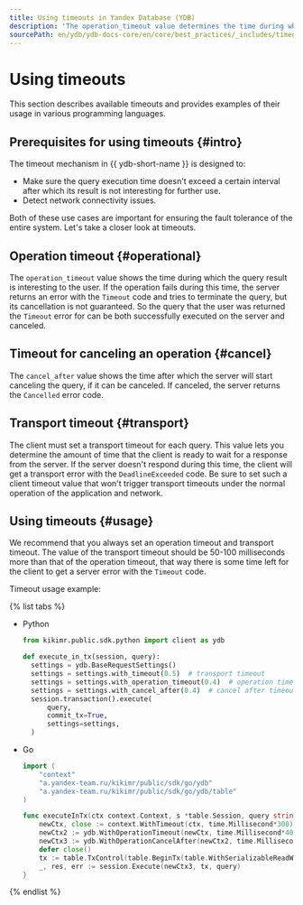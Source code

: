 ```yaml
---
title: Using timeouts in Yandex Database (YDB)
description: 'The operation_timeout value determines the time during which the query result is interesting to the user. If the operation has not been performed during this time, the server returns an error with the Timeout code and tries to terminate the execution of the request, but the cancellation of the request is not guaranteed. It is always recommended to set both the operation timeout and the transport timeout.'
sourcePath: en/ydb/ydb-docs-core/en/core/best_practices/_includes/timeouts.md
---
```

# Using timeouts

This section describes available timeouts and provides examples of their usage in various programming languages.

## Prerequisites for using timeouts {#intro}

The timeout mechanism in {{ ydb-short-name }} is designed to:

* Make sure the query execution time doesn't exceed a certain interval after which its result is not interesting for further use.
* Detect network connectivity issues.

Both of these use cases are important for ensuring the fault tolerance of the entire system. Let's take a closer look at timeouts.

## Operation timeout {#operational}

The ``operation_timeout`` value shows the time during which the query result is interesting to the user. If the operation fails during this time, the server returns an error with the ``Timeout`` code and tries to terminate the query, but its cancellation is not guaranteed. So the query that the user was returned the ``Timeout`` error for can be both successfully executed on the server and canceled.

## Timeout for canceling an operation {#cancel}

The ``cancel_after`` value shows the time after which the server will start canceling the query, if it can be canceled. If canceled, the server returns the ``Cancelled`` error code.

## Transport timeout {#transport}

The client must set a transport timeout for each query. This value lets you determine the amount of time that the client is ready to wait for a response from the server. If the server doesn't respond during this time, the client will get a transport error with the ``DeadlineExceeded`` code. Be sure to set such a client timeout value that won't trigger transport timeouts under the normal operation of the application and network.

## Using timeouts {#usage}

We recommend that you always set an operation timeout and transport timeout. The value of the transport timeout should be 50-100 milliseconds more than that of the operation timeout, that way there is some time left for the client to get a server error with the ``Timeout`` code.

Timeout usage example:

{% list tabs %}

- Python

  ```python
  from kikimr.public.sdk.python import client as ydb

  def execute_in_tx(session, query):
    settings = ydb.BaseRequestSettings()
    settings = settings.with_timeout(0.5)  # transport timeout
    settings = settings.with_operation_timeout(0.4)  # operation timeout
    settings = settings.with_cancel_after(0.4)  # cancel after timeout
    session.transaction().execute(
        query,
        commit_tx=True,
        settings=settings,
    )
  ```


- Go

  ```go
  import (
      "context"
      "a.yandex-team.ru/kikimr/public/sdk/go/ydb"
      "a.yandex-team.ru/kikimr/public/sdk/go/ydb/table"
  )

  func executeInTx(ctx context.Context, s *table.Session, query string) {
      newCtx, close := context.WithTimeout(ctx, time.Millisecond*300)         // client and by default operation timeout
      newCtx2 := ydb.WithOperationTimeout(newCtx, time.Millisecond*400)       // operation timeout override
      newCtx3 := ydb.WithOperationCancelAfter(newCtx2, time.Millisecond*300)  // cancel after timeout
      defer close()
      tx := table.TxControl(table.BeginTx(table.WithSerializableReadWrite()), table.CommitTx())
      _, res, err := session.Execute(newCtx3, tx, query)
  }
  ```

{% endlist %}

